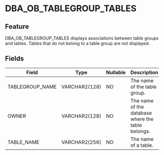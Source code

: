 DBA_OB_TABLEGROUP_TABLES
=============================================

Feature
-------------------

DBA_OB_TABLEGROUP_TABLES displays associations between table groups and tables. Tables that do not belong to a table group are not displayed.

Fields
----------------------



| Field           | Type          | Nullable | Description                                       |
|-----------------|---------------|----------|---------------------------------------------------|
| TABLEGROUP_NAME | VARCHAR2(128) | NO       | The name of the table group.                      |
| OWNER           | VARCHAR2(128) | NO       | The name of the database where the table belongs. |
| TABLE_NAME      | VARCHAR2(256) | NO       | The name of a table.                              |


